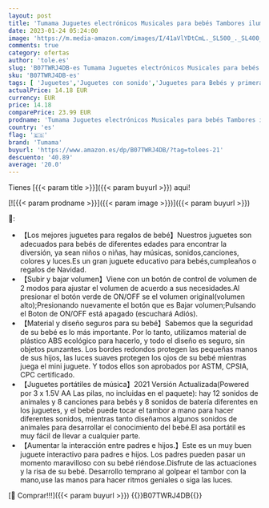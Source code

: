 ```yaml
---
layout: post
title: 'Tumama Juguetes electrónicos Musicales para bebés Tambores iluminados para bebés Instrumentos Musicales para bebés Juguetes sensoriales para bebés Juguetes Musicales Regalo para bebés niños pequeños'
date: 2023-01-24 05:24:00
image: 'https://m.media-amazon.com/images/I/41aVlYDtCmL._SL500_._SL400_.jpg'
comments: true
category: ofertas
author: 'tole.es'
slug: 'B07TWRJ4DB-es Tumama Juguetes electrónicos Musicales para bebés Tambores...'
sku: 'B07TWRJ4DB-es'
tags: [ 'Juguetes','Juguetes con sonido','Juguetes para Bebés y primera infancia','Juguetes y juegos','bebés','tumama','🇪🇸', ]
actualPrice: 14.18 EUR
currency: EUR
price: 14.18
comparePrice: 23.99 EUR
prodname: 'Tumama Juguetes electrónicos Musicales para bebés Tambores iluminados para bebés Instrumentos Musicales para bebés Juguetes sensoriales para bebés Juguetes Musicales Regalo para bebés niños pequeños'
country: 'es'
flag: '🇪🇸'
brand: 'Tumama'
buyurl: 'https://www.amazon.es/dp/B07TWRJ4DB/?tag=tolees-21'
descuento: '40.89'
average: '20.0'
---
```


Tienes [{{< param title >}}]({{< param buyurl >}}) aqui!

[![{{< param prodname >}}]({{< param image >}})]({{< param buyurl >}})

🔎:

- 【Los mejores juguetes para regalos de bebé】Nuestros juguetes son adecuados para bebés de diferentes edades para encontrar la diversión, ya sean niños o niñas, hay músicas, sonidos,canciones, colores y luces.Es un gran juguete educativo para bebés,cumpleaños o regalos de Navidad.
- 【Subir y bajar volumen】Viene con un botón de control de volumen de 2 modos para ajustar el volumen de acuerdo a sus necesidades.Al presionar el botón verde de ON/OFF se el volumen original(volumen alto);Presionando nuevamente el botón que es Bajar volumen;Pulsando el Boton de ON/OFF está apagado (escuchará Adiós).
- 【Material y diseño seguros para su bebé】Sabemos que la seguridad de su bebé es lo más importante. Por lo tanto, utilizamos material de plástico ABS ecológico para hacerlo, y todo el diseño es seguro, sin objetos punzantes. Los bordes redondos protegen las pequeñas manos de sus hijos, las luces suaves protegen los ojos de su bebé mientras juega el mini juguete. Y todos ellos son aprobados por ASTM, CPSIA, CPC certificado.
- 【Juguetes portátiles de música】2021 Versión Actualizada(Powered por 3 x 1.5V AA Las pilas, no incluidas en el paquete): hay 12 sonidos de animales y 8 canciones para bebés y 8 sonidos de batería diferentes en los juguetes, y el bebé puede tocar el tambor a mano para hacer diferentes sonidos, mientras tanto diseñamos algunos sonidos de animales para desarrollar el conocimiento del bebé.El asa portátil es muy fácil de llevar a cualquier parte.
- 【Aumentar la interacción entre padres e hijos.】Este es un muy buen juguete interactivo para padres e hijos. Los padres pueden pasar un momento maravilloso con su bebé riéndose.Disfrute de las actuaciones y la risa de su bebé. Desarrollo temprano al golpear el tambor con la mano,use las manos para hacer ritmos geniales o siga las luces.

[🛒 Comprar!!!]({{< param buyurl >}})
{{<world>}}B07TWRJ4DB{{</world>}}
